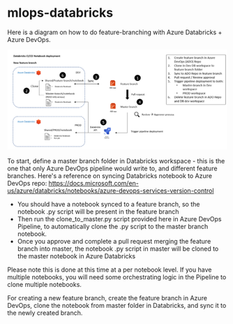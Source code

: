 # mlops-databricks

Here is a diagram on how to do feature-branching with Azure Databricks + Azure DevOps.

![adbado](/image/adb-ado2.PNG)

To start, define a master branch folder in Databricks workspace - this is the one that only Azure DevOps pipeline would write to, and different feature branches. Here's a reference on syncing Databricks notebook to Azure DevOps repo: https://docs.microsoft.com/en-us/azure/databricks/notebooks/azure-devops-services-version-control

* You should have a notebook synced to a feature branch, so the notebook .py script will be present in the feature branch
* Then run the clone_to_master.py script provided here in Azure DevOps Pipeline, to automatically clone the .py script to the master branch notebook.
* Once you approve and complete a pull request merging the feature branch into master, the notebook .py script in master will be cloned to the master notebook in Azure Databricks

Please note this is done at this time at a per notebook level. If you have multiple notebooks, you will need some orchestrating logic in the Pipeline to clone multiple notebooks.

For creating a new feature branch, create the feature branch in Azure DevOps, clone the notebook from master folder in Databricks, and sync it to the newly created branch.
